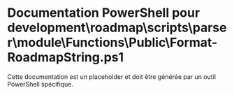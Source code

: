 # Documentation PowerShell pour development\roadmap\scripts\parser\module\Functions\Public\Format-RoadmapString.ps1

Cette documentation est un placeholder et doit être générée par un outil PowerShell spécifique.

